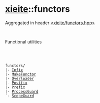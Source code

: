 # [xieite](./xieite.md)::functors
Aggregated in header [<xieite/functors.hpp>](../include/xieite/functors.hpp)

<br/>

Functional utilities

<br/><br/>

<pre><code>functors/
|- <a href="./functors/Infix.md">Infix</a>
|- <a href="./functors/MakeFunctor.md">MakeFunctor</a>
|- <a href="./functors/Overloader.md">Overloader</a>
|- <a href="./functors/Postfix.md">Postfix</a>
|- <a href="./functors/Prefix.md">Prefix</a>
|- <a href="./functors/ProcessGuard.md">ProcessGuard</a>
`- <a href="./functors/ScopeGuard.md">ScopeGuard</a>
</code></pre>
